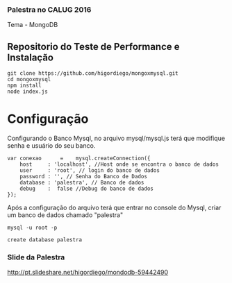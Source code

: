 ### Palestra no CALUG 2016
Tema - MongoDB


## Repositorio do Teste de Performance  e Instalação

```
git clone https://github.com/higordiego/mongoxmysql.git
cd mongoxmysql
npm install
node index.js
```

# Configuração
Configurando o Banco Mysql, no arquivo mysql/mysql.js terá  que modifique senha e usuário do seu banco.

```
var conexao      =    mysql.createConnection({
	host     : 'localhost', //Host onde se encontra o banco de dados
	user     : 'root', // login do banco de dados
	password : '', // Senha do Banco de Dados
	database : 'palestra', // Banco de dados
	debug    :  false //Debug do banco de dados
});

```

Após a configuração do arquivo terá que entrar no console do Mysql, criar um banco de dados chamado "palestra"

```
mysql -u root -p

create database palestra

```


### Slide da Palestra
http://pt.slideshare.net/higordiego/mondodb-59442490
